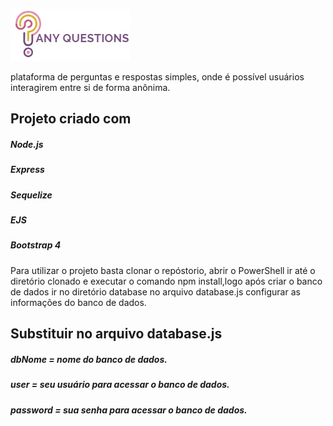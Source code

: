 ![any question](https://github.com/carolinacabril/anyquestion-nodejs/blob/master/public/img/logo_cortado.jpg)

plataforma de perguntas e respostas simples, onde é possível usuários interagirem entre si de forma anônima.

## Projeto criado com
##### Node.js
##### Express
##### Sequelize
##### EJS
##### Bootstrap 4

Para utilizar o projeto basta clonar o repóstorio, abrir o PowerShell ir até o diretório clonado e executar o comando npm install,logo após criar o banco de dados ir no diretório database no arquivo database.js configurar as informações do banco de dados.

## Substituir no arquivo database.js
##### dbNome = nome do banco de dados.
##### user = seu usuário para acessar o banco de dados.
##### password = sua senha para acessar o banco de dados.
